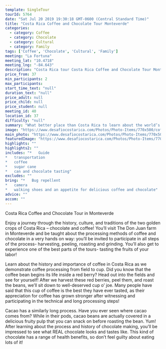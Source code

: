 ```yaml
---
template: SingleTour
tourId: 5764
date: "Sat Jul 20 2019 19:30:18 GMT-0600 (Central Standard Time)"
title: "Costa Rica Coffee and Chocolate Tour Monteverde"
categories: 
  - category: Coffee
  - category: Chocolate
  - category: Cultural
  - category: Family
tags: ['Coffee', 'Chocolate', 'Cultural', 'Family']
meeting: "La Fortuna"
meeting_lat: "10.4718"
meeting_lng: "-84.643"
description: "Costa Rica tour Costa Rica Coffee and Chocolate Tour Monteverde, id 5764"
price_from: 37
min_participants: 2
max_participants: 
start_time_text: "null"
duration_text: "null"
price_adult: null
price_child: null
price_student: null
meeting_id: 40
location_id: 37
difficulty: "null"
summary: "What better place than Costa Rica to learn about the world’s most sought after beverage! See and get involved with the entire coffee making process: from field to cup! Our process will take you back to the olden days where coffee was made with love, dried in the sun, and roasted by hand on a wood-burning stove. Then, finish the day off with a delicious and well-deserved cup of fresh coffee!"
image: "https://www.desafiocostarica.com/Photos/Photo-Items/770x500/coffee--chocolate-tour-1.jpg"
main_photo: "https://www.desafiocostarica.com/Photos/Photo-Items/770x500/coffee--chocolate-tour-1.jpg"
featuredImage: "https://www.desafiocostarica.com/Photos/Photo-Items/770x500/coffee--chocolate-tour-1.jpg"
highlights: ""
highlights2: ""
includes: "*   Guide
*   transportation
*   coffee
*   sugar cane
*   can and chocolate tasting"
excludes: ""
bring: "*   Bug repellent
*   camera
*   walking shoes and an appetite for delicious coffee and chocolate"
advice: ""
accom: ""
---
```

Costa Rica Coffee and Chocolate Tour in Monteverde

Enjoy a journey through the history, culture, and traditions of the two golden crops of Costa Rica – chocolate and coffee! You’ll visit The Don Juan farm in Monteverde and be taught about the processing methods of coffee and chocolate in a very hands on way: you’ll be invited to participate in all steps of the process- harvesting, peeling, roasting and grinding. You’ll also get to experience one of the best parts of the tours- tasting the fruits of your labor!

Learn about the history and importance of coffee in Costa Rica as we demonstrate coffee processing from field to cup. Did you know that the coffee bean begins its life inside a red berry? Head out into the fields and see for yourself! After we harvest these red berries, peel them, and roast the beans, we’ll sit down to well-deserved cup o’ joe. Many people have said that this cup of coffee is the best they have ever tasted, as their appreciation for coffee has grown stronger after witnessing and participating in the technical and long processing steps!

Cacao has a similarly long process. Have you ever seen where cacao comes from? While in their pods, cacao beans are actually covered in a delicious fruity pulp that you can snack on before roasting the bean. Yum! After learning about the process and history of chocolate making, you’ll be impressed to see what REAL chocolate looks and tastes like. This kind of chocolate has a range of health benefits, so don’t feel guilty about eating lots of it!